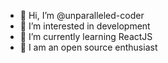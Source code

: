 - 👋 Hi, I’m @unparalleled-coder
- 👀 I’m interested in development
- 🌱 I’m currently learning ReactJS
- 💞️ I am an open source enthusiast

<!---
unparalleled-coder/unparalleled-coder is a ✨ special ✨ repository because its `README.md` (this file) appears on your GitHub profile.
You can click the Preview link to take a look at your changes.
--->
